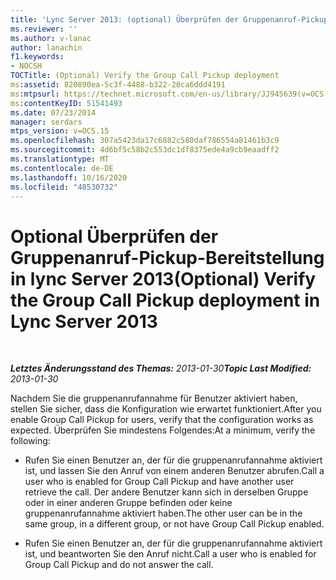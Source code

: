 ```yaml
---
title: 'Lync Server 2013: (optional) Überprüfen der Gruppenanruf-Pickup-Bereitstellung'
ms.reviewer: ''
ms.author: v-lanac
author: lanachin
f1.keywords:
- NOCSH
TOCTitle: (Optional) Verify the Group Call Pickup deployment
ms:assetid: 820890ea-5c3f-4488-b322-20ca6ddd4191
ms:mtpsurl: https://technet.microsoft.com/en-us/library/JJ945639(v=OCS.15)
ms:contentKeyID: 51541493
ms.date: 07/23/2014
manager: serdars
mtps_version: v=OCS.15
ms.openlocfilehash: 307a5423da17c6882c580daf786554a81461b3c9
ms.sourcegitcommit: 4d6bf5c58b2c553dc1df8375ede4a9cb9eaadff2
ms.translationtype: MT
ms.contentlocale: de-DE
ms.lasthandoff: 10/16/2020
ms.locfileid: "48530732"
---
```

# <a name="optional-verify-the-group-call-pickup-deployment-in-lync-server-2013"></a><span data-ttu-id="46eba-102">Optional Überprüfen der Gruppenanruf-Pickup-Bereitstellung in lync Server 2013</span><span class="sxs-lookup"><span data-stu-id="46eba-102">(Optional) Verify the Group Call Pickup deployment in Lync Server 2013</span></span>

<div data-xmlns="http://www.w3.org/1999/xhtml">

<div class="topic" data-xmlns="http://www.w3.org/1999/xhtml" data-msxsl="urn:schemas-microsoft-com:xslt" data-cs="https://msdn.microsoft.com/">

<div data-asp="https://msdn2.microsoft.com/asp">



</div>

<div id="mainSection">

<div id="mainBody">

<span> </span>

<span data-ttu-id="46eba-103">_**Letztes Änderungsstand des Themas:** 2013-01-30_</span><span class="sxs-lookup"><span data-stu-id="46eba-103">_**Topic Last Modified:** 2013-01-30_</span></span>

<span data-ttu-id="46eba-104">Nachdem Sie die gruppenanrufannahme für Benutzer aktiviert haben, stellen Sie sicher, dass die Konfiguration wie erwartet funktioniert.</span><span class="sxs-lookup"><span data-stu-id="46eba-104">After you enable Group Call Pickup for users, verify that the configuration works as expected.</span></span> <span data-ttu-id="46eba-105">Überprüfen Sie mindestens Folgendes:</span><span class="sxs-lookup"><span data-stu-id="46eba-105">At a minimum, verify the following:</span></span>

  - <span data-ttu-id="46eba-106">Rufen Sie einen Benutzer an, der für die gruppenanrufannahme aktiviert ist, und lassen Sie den Anruf von einem anderen Benutzer abrufen.</span><span class="sxs-lookup"><span data-stu-id="46eba-106">Call a user who is enabled for Group Call Pickup and have another user retrieve the call.</span></span> <span data-ttu-id="46eba-107">Der andere Benutzer kann sich in derselben Gruppe oder in einer anderen Gruppe befinden oder keine gruppenanrufannahme aktiviert haben.</span><span class="sxs-lookup"><span data-stu-id="46eba-107">The other user can be in the same group, in a different group, or not have Group Call Pickup enabled.</span></span>

  - <span data-ttu-id="46eba-108">Rufen Sie einen Benutzer an, der für die gruppenanrufannahme aktiviert ist, und beantworten Sie den Anruf nicht.</span><span class="sxs-lookup"><span data-stu-id="46eba-108">Call a user who is enabled for Group Call Pickup and do not answer the call.</span></span>

</div>

<span> </span>

</div>

</div>

</div>

